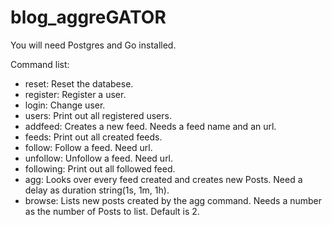 # blog_aggreGATOR


You will need Postgres and Go installed.


Command list:
* reset:        Reset the databese.
* register:     Register a user.
* login:        Change user.
* users:        Print out all registered users.
* addfeed:      Creates a new feed. Needs a feed name and an url.
* feeds:        Print out all created feeds.
* follow:       Follow a feed. Need url.
* unfollow:     Unfollow a feed. Need url.
* following:    Print out all followed feed.
* agg:          Looks over every feed created and creates new Posts. Need a delay as duration string(1s, 1m, 1h).
* browse:       Lists new posts created by the agg command. Needs a number as the number of Posts to list. Default is 2.